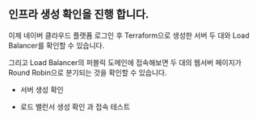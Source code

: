 ## 인프라 생성 확인을 진행 합니다.

이제 네이버 클라우드 플랫폼 로그인 후 Terraform으로 생성한 서버 두 대와 Load Balancer를 확인할 수 있습니다.

그리고 Load Balancer의 퍼블릭 도메인에 접속해보면 두 대의 웹서버 페이지가 Round Robin으로 분기되는 것을 확인할 수 있습니다.

- 서버 생성 확인

- 로드 밸런서 생성 확인 과  접속 테스트

